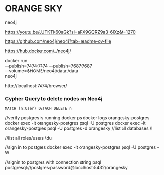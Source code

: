 # ORANGE SKY

neo4j

https://youtu.be/JUTKTk60aGk?si=aPX9GQRZ9a3-6lXz&t=1270


https://github.com/neo4j/neo4j?tab=readme-ov-file



https://hub.docker.com/_/neo4j/

docker run \
    --publish=7474:7474 --publish=7687:7687 \
    --volume=$HOME/neo4j/data:/data \
    neo4j


http://localhost:7474/browser/


### Cypher Query to delete nodes on Neo4j

```
MATCH (n:User) DETACH DELETE n
```

//verify postgres is running
docker ps
docker logs orangesky-postgres
docker exec -it orangesky-postgres psql -U postgres
docker exec -it orangesky-postgres psql -U postgres -d orangesky
//list all databases
\l

//list all roles/users
\du

//sign in to postgres
docker exec -it orangesky-postgres psql -U postgres -W

//signin to postgres with connection string
psql postgresql://postgres:password@localhost:5432/orangesky